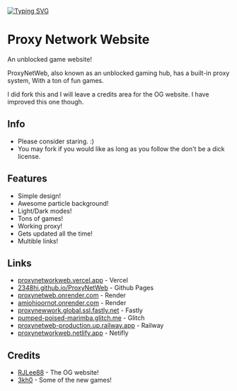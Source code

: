 [![Typing SVG](https://readme-typing-svg.demolab.com?font=Fira+Code&pause=1000&width=435&lines=The+Next+Generation+Of+Unblocked+games;Redefining+the+word+unblocked;For+School%2FWork)](https://git.io/typing-svg)

# Proxy Network Website
An unblocked game website!


ProxyNetWeb, also known as an unblocked gaming hub, has a built-in proxy system, With a ton of fun games.

I did fork this and I will leave a credits area for the OG website. I have improved this one though.

## Info
- Please consider staring. :)
- You may fork if you would like as long as you follow the don't be a dick license.

## Features
- Simple design!
- Awesome particle background!
- Light/Dark modes!
- Tons of games!
- Working proxy!
- Gets updated all the time!
- Multible links!

## Links
- [proxynetworkweb.vercel.app](https://proxynetworkweb.vercel.app/) - Vercel
- [2348hi.github.io/ProxyNetWeb](https://2348hi.github.io/ProxyNetWeb/) - Github Pages
- [proxynetweb.onrender.com](https://proxynetweb.onrender.com/) - Render
- [amiohioornot.onrender.com](https://amiohioornot.onrender.com) - Render
- [proxynewwork.global.ssl.fastly.net](https://proxynewwork.global.ssl.fastly.net/) - Fastly
- [pumped-poised-marimba.glitch.me](https://pumped-poised-marimba.glitch.me/) - Glitch
- [proxynetweb-production.up.railway.app](https://proxynetweb-production.up.railway.app/) - Railway
- [proxynetworkweb.netlify.app](https://proxynetworkweb.netlify.app/) - Netifly

## Credits
- [RJLee88](https://github.com/RJLee88/RJsGamesV2) - The OG website!
- [3kh0](https://gitlab.com/3kh0/3kh0-assets) - Some of the new games!
